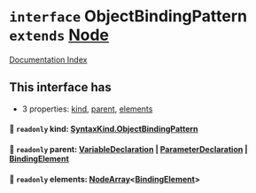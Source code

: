 # `interface` ObjectBindingPattern `extends` [Node](../private.interface.Node/README.md)

[Documentation Index](../README.md)

## This interface has

- 3 properties:
[kind](#-readonly-kind-syntaxkindobjectbindingpattern),
[parent](#-readonly-parent-variabledeclaration--parameterdeclaration--bindingelement),
[elements](#-readonly-elements-nodearraybindingelement)


#### 📄 `readonly` kind: [SyntaxKind.ObjectBindingPattern](../private.enum.SyntaxKind/README.md#objectbindingpattern--206)



#### 📄 `readonly` parent: [VariableDeclaration](../private.interface.VariableDeclaration/README.md) | [ParameterDeclaration](../private.interface.ParameterDeclaration/README.md) | [BindingElement](../private.interface.BindingElement/README.md)



#### 📄 `readonly` elements: [NodeArray](../private.interface.NodeArray/README.md)\<[BindingElement](../private.interface.BindingElement/README.md)>



